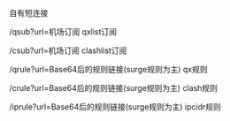 自有短连接

/qsub?url=机场订阅   qxlist订阅

/csub?url=机场订阅   clashlist订阅

/qrule?url=Base64后的规则链接(surge规则为主)   qx规则

/crule?url=Base64后的规则链接(surge规则为主)    clash规则

/iprule?url=Base64后的规则链接(surge规则为主)   ipcidr规则
